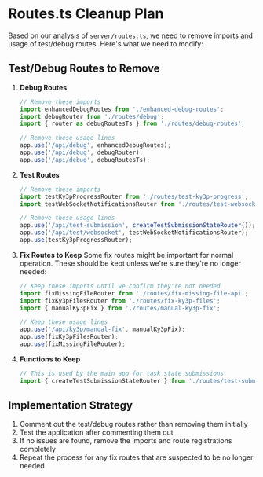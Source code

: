 # Routes.ts Cleanup Plan

Based on our analysis of `server/routes.ts`, we need to remove imports and usage of test/debug routes. Here's what we need to modify:

## Test/Debug Routes to Remove

1. **Debug Routes**
   ```javascript
   // Remove these imports
   import enhancedDebugRoutes from './enhanced-debug-routes';
   import debugRouter from './routes/debug';
   import { router as debugRoutesTs } from './routes/debug-routes';
   
   // Remove these usage lines
   app.use('/api/debug', enhancedDebugRoutes);
   app.use('/api/debug', debugRouter);
   app.use('/api/debug', debugRoutesTs);
   ```

2. **Test Routes**
   ```javascript
   // Remove these imports
   import testKy3pProgressRouter from './routes/test-ky3p-progress';
   import testWebSocketNotificationsRouter from './routes/test-websocket-notifications';
   
   // Remove these usage lines
   app.use('/api/test-submission', createTestSubmissionStateRouter());
   app.use('/api/test/websocket', testWebSocketNotificationsRouter);
   app.use(testKy3pProgressRouter);
   ```

3. **Fix Routes to Keep**
   Some fix routes might be important for normal operation. These should be kept unless we're sure they're no longer needed:
   ```javascript
   // Keep these imports until we confirm they're not needed
   import fixMissingFileRouter from './routes/fix-missing-file-api';
   import fixKy3pFilesRouter from './routes/fix-ky3p-files';
   import { manualKy3pFix } from './routes/manual-ky3p-fix';
   
   // Keep these usage lines
   app.use('/api/ky3p/manual-fix', manualKy3pFix);
   app.use(fixKy3pFilesRouter);
   app.use(fixMissingFileRouter);
   ```

4. **Functions to Keep**
   ```javascript
   // This is used by the main app for task state submissions
   import { createTestSubmissionStateRouter } from './routes/test-submission-state';
   ```

## Implementation Strategy

1. Comment out the test/debug routes rather than removing them initially
2. Test the application after commenting them out
3. If no issues are found, remove the imports and route registrations completely
4. Repeat the process for any fix routes that are suspected to be no longer needed